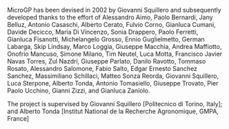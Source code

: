 MicroGP has been devised in 2002 by Giovanni Squillero and
subsequently developed thanks to the effort of Alessandro Aimo, Paolo
Bernardi, Jany Belluz, Antonio Casaschi, Alberto Cerato, Fulvio Corno,
Gianluca Cumani, Davide Decicco, Maria Di Vincenzo, Sonia Drappero,
Paolo Ferretti, Gianluca Fisanotti, Michelangelo Grosso, Ennio
Guglielmetto, German Labarga, Skip Lindsay, Marco Loggia, Giuseppe
Macchia, Andrea Maffiotto, Onofrio Mancuso, Simone Milano, Tim Neutel,
Luca Motta, Francisco Javier Navas Torres, Zul Nazdri, Giuseppe
Parlato, Danilo Ravotto, Tommaso Rosato, Alessandro Salomone, Fabio
Salto, Edgar Ernesto Sanchez Sanchez, Massimiliano Schillaci, Matteo
Sonza Reorda, Giovanni Squillero, Luca Sterpone, Alberto Tonda,
Antonio Tomasiello, Giuseppe Trovato, Pier Paolo Ucchino, Gianni
Zizzi, and Gianluca Zaniolo.

The project is supervised by Giovanni Squillero [Politecnico 
di Torino, Italy]; and Alberto Tonda [Institut National de la Recherche 
Agronomique, GMPA, France]
